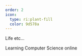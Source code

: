 ```yaml
---
order: 2
icon: 
  type: ri:plant-fill
  color: 9d578a
---
```

Life etc...

Learning Computer Science online